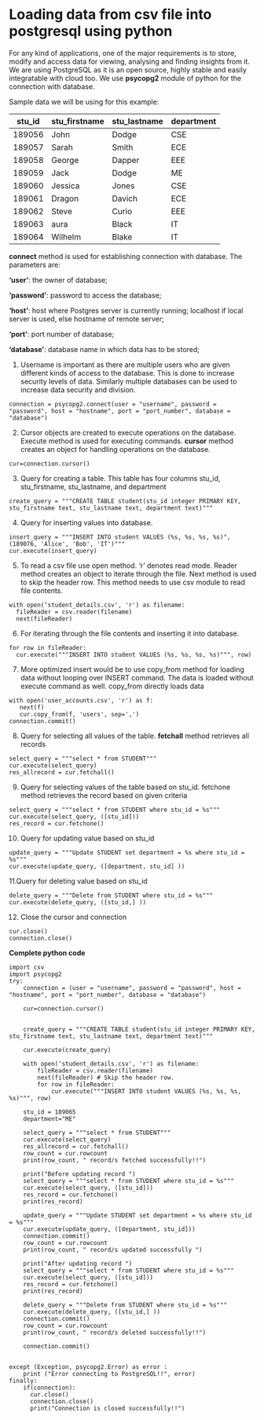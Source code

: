 # Loading data from csv file into postgresql using python

For any kind of applications, one of the major requirements is to store, modify and access data for viewing, analysing and finding insights from it. We are using PostgreSQL as it is an open source, highly stable and easily integratable with cloud too. We use **psycopg2** module of python for the connection with database. 

Sample data we will be using for this example:

stu_id | stu_firstname | stu_lastname | department
------------ | -------------  | ------------- | -------------
189056 | John | Dodge | CSE
189057 | Sarah | Smith | ECE
189058 | George | Dapper | EEE
189059 | Jack | Dodge | ME
189060 | Jessica | Jones | CSE
189061 | Dragon | Davich | ECE
189062 | Steve | Curio | EEE
189063 | aura | Black | IT
189064 | Wilhelm | Blake | IT

**connect** method is used for establishing connection with database. The parameters are: 

**‘user’**: the owner of database; 

**‘password’**: password to access the database;

**‘host’**: host where Postgres server is currently running; localhost if local server is used, else hostname of remote server;

**‘port’**: port number of database;

**‘database’**: database name in which data has to be stored;

1. Username is important as there are multiple users who are given different kinds of access to the database. This is done to increase security levels of data. Similarly multiple databases can be used to increase data security and division. 

```
connection = psycopg2.connect(user = "username", password = "password", host = "hostname", port = "port_number", database = "database")
```

2. Cursor objects are created to execute operations on the database. Execute method is used for executing commands. **cursor** method creates an object for handling operations on the database.

```
cur=connection.cursor()
```

3. Query for creating a table. This table has four columns stu_id, stu_firstname, stu_lastname, and department

```
create_query = """CREATE TABLE student(stu_id integer PRIMARY KEY, stu_firstname text, stu_lastname text, department text)"""   
```

4. Query for inserting values into database. 

```
insert_query = """INSERT INTO student VALUES (%s, %s, %s, %s)", (189076, 'Alice', 'Bob', 'IT')""" 
cur.execute(insert_query) 
```

5. To read a csv file use open method. ‘r’ denotes read mode. Reader method creates an object to iterate through the file. Next method is used to skip the header row. This method needs to use csv module to read file contents.

```
with open(‘student_details.csv', 'r') as filename:
  fileReader = csv.reader(filename)
  next(fileReader)
```

6. For iterating through the file contents and inserting it into database.

```
for row in fileReader:
  cur.execute("""INSERT INTO student VALUES (%s, %s, %s, %s)""", row)
```

7. More optimized insert would be to use copy_from method for loading data without looping over INSERT command. The data is loaded without execute command as well. copy_from directly loads data 

```
with open('user_accounts.csv', 'r') as f:
   next(f) 
   cur.copy_from(f, 'users', sep=',')
connection.commit()
```

8. Query for selecting all values of the table. **fetchall** method retrieves all records 

```
select_query = """select * from STUDENT"""
cur.execute(select_query)
res_allrecord = cur.fetchall()
```

9. Query for selecting values of the table based on stu_id. fetchone method retrieves the record based on given criteria

```
select_query = """select * from STUDENT where stu_id = %s"""
cur.execute(select_query, ([stu_id]))
res_record = cur.fetchone()
```

10. Query for updating value based on stu_id

```
update_query = """Update STUDENT set department = %s where stu_id = %s"""    
cur.execute(update_query, ([department, stu_id] ))
```

11.Query for deleting value based on stu_id

```
delete_query = """Delete from STUDENT where stu_id = %s"""
cur.execute(delete_query, ([stu_id,] ))
```

12. Close the cursor and connection

```
cur.close()
connection.close()
```

**Complete python code**

```
import csv
import psycopg2
try:
    connection = (user = "username", password = "password", host = "hostname", port = "port_number", database = "database")    

    cur=connection.cursor()


    create_query = """CREATE TABLE student(stu_id integer PRIMARY KEY, stu_firstname text, stu_lastname text, department text)"""    

    cur.execute(create_query)

    with open(‘student_details.csv', 'r') as filename:
        fileReader = csv.reader(filename)
        next(fileReader) # Skip the header row.
        for row in fileReader:
            cur.execute("""INSERT INTO student VALUES (%s, %s, %s, %s)""", row)
    
    stu_id = 189065
    department="ME"
    
    select_query = """select * from STUDENT"""
    cur.execute(select_query)
    res_allrecord = cur.fetchall()
    row_count = cur.rowcount
    print(row_count, " record/s fetched successfully!!")
    
    print("Before updating record ")
    select_query = """select * from STUDENT where stu_id = %s"""
    cur.execute(select_query, ([stu_id]))
    res_record = cur.fetchone()
    print(res_record)
    
    update_query = """Update STUDENT set department = %s where stu_id = %s"""
    cur.execute(update_query, ([department, stu_id]))
    connection.commit()
    row_count = cur.rowcount
    print(row_count, " record/s updated successfully ")
   
    print("After updating record ")
    select_query = """select * from STUDENT where stu_id = %s"""
    cur.execute(select_query, ([stu_id]))
    res_record = cur.fetchone()
    print(res_record)
    
    delete_query = """Delete from STUDENT where stu_id = %s"""
    cur.execute(delete_query, ([stu_id,] ))
    connection.commit()
    row_count = cur.rowcount
    print(row_count, " record/s deleted successfully!!")
   
    connection.commit()


except (Exception, psycopg2.Error) as error :
    print ("Error connecting to PostgreSQL!!", error)
finally:
    if(connection):
      cur.close()
      connection.close()
      print("Connection is closed successfully!!")
```

